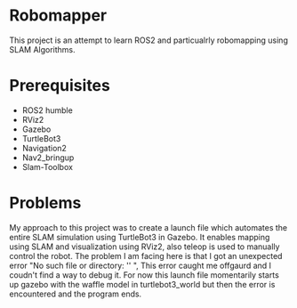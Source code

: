 # Robomapper
 This project is an attempt to learn ROS2 and particualrly robomapping using SLAM Algorithms.

# Prerequisites
 - ROS2 humble
 - RViz2
 - Gazebo
 - TurtleBot3
 - Navigation2
 - Nav2_bringup
 - Slam-Toolbox

# Problems
 My approach to this project was to create a launch file which automates the entire SLAM simulation using TurtleBot3 in Gazebo. It enables mapping using SLAM and visualization using RViz2, also teleop is used to manually control the robot.
 The problem I am facing here is that I got an unexpected error "No such file or directory: '' ", This error caught me offgaurd and I coudn't find a way to debug it. For now this launch file momentarily starts up gazebo with the waffle model in turtlebot3_world but then the error is encountered and the program ends.
